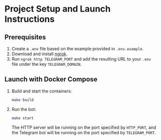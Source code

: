 # Project Setup and Launch Instructions

## Prerequisites

1. Create a `.env` file based on the example provided in `.env.example`.
2. Download and install [ngrok](https://ngrok.com/).
3. Run `ngrok http TELEGRAM_PORT` and add the resulting URL to your `.env` file under the key `TELEGRAM_DOMAIN`.

## Launch with Docker Compose

1. Build and start the containers:
   ```bash
   make build
   ```

2. Run the bot:
   ```bash
   make start
   ```
   
   The HTTP server will be running on the port specified by `HTTP_PORT`, and the Telegram bot will be running on the
   port specified by `TELEGRAM_PORT`.
